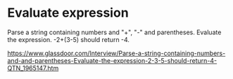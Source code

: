 # Evaluate expression

Parse a string containing numbers and "+", "-" and   parentheses. Evaluate the expression. -2+(3-5) should return -4. 

https://www.glassdoor.com/Interview/Parse-a-string-containing-numbers-and-and-parentheses-Evaluate-the-expression-2-3-5-should-return-4-QTN_1965147.htm